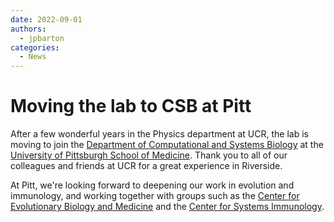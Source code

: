 ```yaml
--- 
date: 2022-09-01 
authors:
  - jpbarton
categories:
  - News
---
```


# Moving the lab to CSB at Pitt

After a few wonderful years in the Physics department at UCR, the lab is moving to join the [Department of Computational and Systems Biology](https://www.csb.pitt.edu/) at the [University of Pittsburgh School of Medicine](https://www.medschool.pitt.edu/). Thank you to all of our colleagues and friends at UCR for a great experience in Riverside.

At Pitt, we're looking forward to deepening our work in evolution and immunology, and working together with groups such as the [Center for Evolutionary Biology and Medicine](https://www.cebam.pitt.edu/) and the [Center for Systems Immunology](https://www.immunology.pitt.edu/systemsimmunology). 
